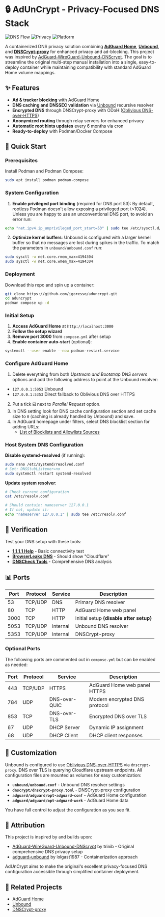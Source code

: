 # 🔒 AdUnCrypt - Privacy-Focused DNS Stack

![DNS Flow](https://img.shields.io/badge/DNS%20Flow-AdGuard%20→%20Unbound%20→%20DNSCrypt-blue)
![Privacy](https://img.shields.io/badge/Privacy-ODoH%20Enabled-green)
![Platform](https://img.shields.io/badge/Platform-Raspberry%20Pi%20Ready-orange)

A containerized DNS privacy solution combining [**AdGuard Home**](https://github.com/AdguardTeam/AdGuardHome), [**Unbound**](https://nlnetlabs.nl/projects/unbound/about/), and [**DNSCrypt-proxy**](https://github.com/DNSCrypt/dnscrypt-proxy) for enhanced privacy and ad-blocking. This project was inspired by [AdGuard-WireGuard-Unbound-DNScrypt](https://github.com/trinib/AdGuard-WireGuard-Unbound-DNScrypt). The goal is to streamline the original multi-step manual installation into a single, easy-to-deploy container while maintaining compatibility with standard AdGuard Home volume mappings.

## ✨ Features

- **Ad & tracker blocking** with AdGuard Home
- **DNS caching and DNSSEC validation** via [Unbound](https://nlnetlabs.nl/projects/unbound/about/) recursive resolver
- **Encrypted DNS** through DNSCrypt-proxy with ODoH ([Oblivious DNS-over-HTTPS](https://github.com/DNSCrypt/dnscrypt-proxy/wiki/Oblivious-DoH))
- **Anonymized routing** through relay servers for enhanced privacy
- **Automatic root hints updates** every 6 months via cron
- **Ready-to-deploy** with Podman/Docker Compose

## 🚀 Quick Start

### Prerequisites

Install Podman and Podman Compose:

```bash
sudo apt install podman podman-compose
```

### System Configuration

1. **Enable privileged port binding** (required for DNS port 53):
By default, rootless Podman doesn't allow exposing a privileged port (<1024). Unless you are happy to use an unconventional DNS port, to avoid an error run:

```bash
echo "net.ipv4.ip_unprivileged_port_start=53" | sudo tee /etc/sysctl.d/20-dns-privileged-port.conf
```

2. **Optimize kernel buffers**:
Unbound is configured with a larger kernel buffer so that no messages are lost during spikes in the traffic. To match the parameters in `unbound/unbound.conf` run:

```bash
sudo sysctl -w net.core.rmem_max=4194304
sudo sysctl -w net.core.wmem_max=4194304
```

### Deployment

Download this repo and spin up a container:

```bash
git clone https://github.com/igoresso/aduncrypt.git
cd aduncrypt
podman compose up -d
```

### Initial Setup

1. **Access AdGuard Home** at `http://localhost:3000`
2. **Follow the setup wizard**
3. **Remove port 3000** from `compose.yml` after setup
4. **Enable container auto-start** (optional):

```bash
systemctl --user enable --now podman-restart.service
```

### Configure AdGuard Home

1. Delete everything from both _Upstream and Bootstrap DNS servers_ options and add the following address to point at the Unbound resolver:

- `127.0.0.1:5053` Unbound
- `127.0.0.1:5353` Direct fallback to Oblivious DNS over HTTPS

2. Put a tick ☑️ next to _Parallel Request_ option.
3. In DNS setting look for DNS cache configuration section and set cache size to `0` (caching is already handled by Unbound) and save.
4. In AdGuard homepage under filters, select DNS blocklist section for adding URLs:
   - [List of Blocklists and Allowlists Sources](https://github.com/T145/black-mirror/blob/master/dist/SOURCES.md)

### Host System DNS Configuration

**Disable systemd-resolved** (if running):

```bash
sudo nano /etc/systemd/resolved.conf
# Set: DNSStubListener=no
sudo systemctl restart systemd-resolved
```

**Update system resolver**:

```bash
# Check current configuration
cat /etc/resolv.conf

# Should contain: nameserver 127.0.0.1
# If not, update it:
echo "nameserver 127.0.0.1" | sudo tee /etc/resolv.conf
```

## 🧪 Verification

Test your DNS setup with these tools:

- **[1.1.1.1 Help](https://1.1.1.1/help)** - Basic connectivity test
- **[BrowserLeaks DNS](https://browserleaks.com/dns)** - Should show "Cloudflare"
- **[DNSCheck Tools](https://dnscheck.tools/)** - Comprehensive DNS analysis

## 📊 Ports

| Port | Protocol | Service  | Description                             |
|------|----------|----------|-----------------------------------------|
| 53   | TCP/UDP  | DNS      | Primary DNS resolver                    |
| 80   | TCP      | HTTP     | AdGuard Home web panel                  |
| 3000 | TCP      | HTTP     | Initial setup **(disable after setup)** |
| 5053 | TCP/UDP  | Internal | Unbound DNS resolver                    |
| 5353 | TCP/UDP  | Internal | DNSCrypt-proxy                          |

### Optional Ports

The following ports are commented out in `compose.yml` but can be enabled as needed:

| Port | Protocol | Service       | Description                   |
|------|----------|---------------|-------------------------------|
| 443  | TCP/UDP  | HTTPS         | AdGuard Home web panel HTTPS  |
| 784  | UDP      | DNS-over-QUIC | Modern encrypted DNS protocol |
| 853  | TCP      | DNS-over-TLS  | Encrypted DNS over TLS        |
| 67   | UDP      | DHCP Server   | Dynamic IP assignment         |
| 68   | UDP      | DHCP Client   | DHCP client responses         |

## 🔧 Customization

Unbound is configured to use [Oblivious DNS-over-HTTPS](https://github.com/DNSCrypt/dnscrypt-proxy/wiki/Oblivious-DoH) via `dnscrypt-proxy`. DNS over TLS is querying Cloudflare upstream endpoints. All configuration files are mounted as volumes for easy customization:

- **`unbound/unbound.conf`** - Unbound DNS resolver settings
- **`dnscrypt/dnscrypt-proxy.toml`** - DNSCrypt-proxy configuration  
- **`adguard/adguard/opt-adguard-conf`** - AdGuard Home configuration
- **`adguard/adguard/opt-adguard-work`** - AdGuard Home data

You have full control to adjust the configuration as you see fit.

## 📝 Attribution

This project is inspired by and builds upon:

- [AdGuard-WireGuard-Unbound-DNScrypt](https://github.com/trinib/AdGuard-WireGuard-Unbound-DNScrypt) by trinib - Original comprehensive DNS privacy setup
- [adguard-unbound](https://github.com/lolgast1987/adguard-unbound) by lolgast1987 - Containerization approach

AdUnCrypt aims to make the original's excellent privacy-focused DNS configuration accessible through simplified container deployment.

## 🔗 Related Projects

- [AdGuard Home](https://github.com/AdguardTeam/AdGuardHome)
- [Unbound](https://nlnetlabs.nl/projects/unbound/about/)
- [DNSCrypt-proxy](https://github.com/DNSCrypt/dnscrypt-proxy)
